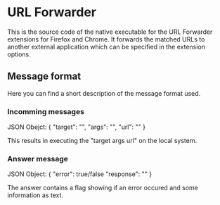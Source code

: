 # URL Forwarder

This is the source code of the native executable for the URL Forwarder extensions for Firefox and Chrome. It forwards the matched URLs to another external application which can be specified in the extension options.

## Message format

Here you can find a short description of the message format used.

### Incomming messages

JSON Obejct: 
{
    "target": "<should be path to the executable>",
    "args": "<additional program arguments>",
    "url": "<URL which was matched>"
}
    
This results in executing the "target args url" on the local system.

### Answer message

JSON Object:
{
    "error": true/false
    "response": "<some error description or the name of the target>"
}

The answer contains a flag showing if an error occured and some information as text.

